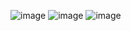 ![image](https://github.com/user-attachments/assets/b100103f-8c0d-463d-9218-306cb0d8632d)
![image](https://github.com/user-attachments/assets/e83b5144-4fd4-4906-8f5e-c9221c7b3e6f)
![image](https://github.com/user-attachments/assets/6ec3ff10-aaa9-465d-98c6-bbd199d7c8f4)
